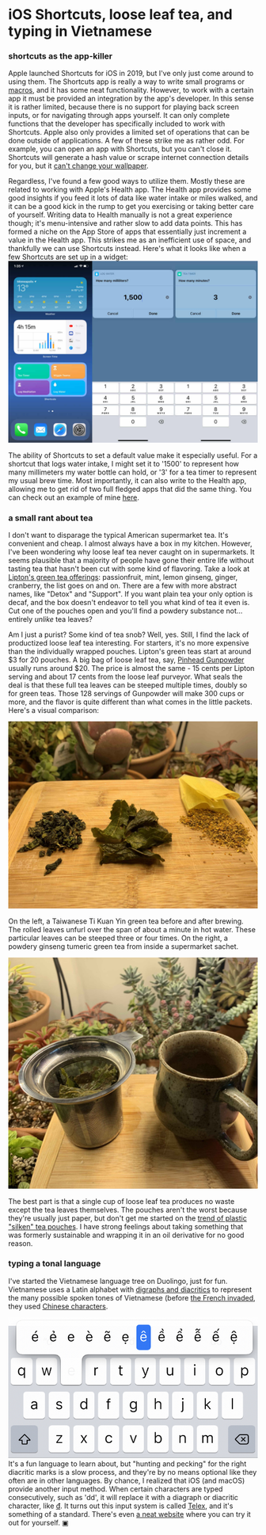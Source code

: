 # iOS Shortcuts, loose leaf tea, and typing in Vietnamese
### shortcuts as the app-killer
Apple launched Shortcuts for iOS in 2019, but I've only just come around to using them. The Shortcuts app is really a way to write small programs or [macros](https://en.wikipedia.org/wiki/Macro_%28computer_science%29), and it has some neat functionality. However, to work with a certain app it must be provided an integration by the app's developer. In this sense it is rather limited, because there is no support for playing back screen inputs, or for navigating through apps yourself. It can only complete functions that the developer has specifically included to work with Shortcuts. Apple also only provides a limited set of operations that can be done outside of applications. A few of these strike me as rather odd. For example, you can open an app with Shortcuts, but you can't close it. Shortcuts will generate a hash value or scrape internet connection details for you, but it [can't change your wallpaper](https://discussions.apple.com/thread/250657629).

Regardless, I've found a few good ways to utilize them. Mostly these are related to working with Apple's Health app. The Health app provides some good insights if you feed it lots of data like water intake or miles walked, and it can be a good kick in the rump to get you exercising or taking better care of yourself. Writing data to Health manually is not a great experience though; it's menu-intensive and rather slow to add data points. This has formed a niche on the App Store of apps that essentially just increment a value in the Health app. This strikes me as an inefficient use of space, and thankfully we can use Shortcuts instead. Here's what it looks like when a few Shortcuts are set up in a widget:
![composite image of my homescreen with four Shortcut widgets and examples of two in action](shortcuts.jpg)

The ability of Shortcuts to set a default value make it especially useful. For a shortcut that logs water intake, I might set it to '1500' to represent how many millimeters my water bottle can hold, or '3' for a tea timer to represent my usual brew time. Most importantly, it can also write to the Health app, allowing me to get rid of two full fledged apps that did the same thing. You can check out an example of mine [here](https://www.icloud.com/shortcuts/c8f1b658904943ceba2d42f07e87f842).

### a small rant about tea
I don't want to disparage the typical American supermarket tea. It's convenient and cheap. I almost always have a box in my kitchen. However, I've been wondering why loose leaf tea never caught on in supermarkets. It seems plausible that a majority of people have gone their entire life without tasting tea that hasn't been cut with some kind of flavoring. Take a look at [Lipton's green tea offerings](https://www.lipton.com/us/en/our-teas/green-teas.html): passionfruit, mint, lemon ginseng, ginger, cranberry, the list goes on and on. There are a few with more abstract names, like "Detox" and "Support". If you want plain tea your only option is decaf, and the box doesn't endeavor to tell you what kind of tea it even is. Cut one of the pouches open and you'll find a powdery substance not... entirely *unlike* tea leaves?

Am I just a purist? Some kind of tea snob? Well, yes. Still, I find the lack of productized loose leaf tea interesting. For starters, it's no more expensive than the individually wrapped pouches. Lipton's green teas start at around $3 for 20 pouches. A big bag of loose leaf tea, say, [Pinhead Gunpowder](https://www.thewhistlingkettle.com/collections/classic-green-teas/products/pinhead-gunpowder-organic?variant=6930836226103) usually runs around $20. The price is almost the same - 15 cents per Lipton serving and about 17 cents from the loose leaf purveyor. What seals the deal is that these full tea leaves can be steeped multiple times, doubly so for green teas. Those 128 servings of Gunpowder will make 300 cups or more, and the flavor is quite different than what comes in the little packets. Here's a visual comparison:

![a comparison of three teas](tea_comparison.jpg)

On the left, a Taiwanese Ti Kuan Yin green tea before and after brewing. The rolled leaves unfurl over the span of about a minute in hot water. These particular leaves can be steeped three or four times. On the right, a powdery ginseng tumeric green tea from inside a supermarket sachet.

![a loose leaf tea brew basket](tea_basket.jpg)

The best part is that a single cup of loose leaf tea produces no waste except the tea leaves themselves. The pouches aren't the worst because they're usually just paper, but don't get me started on the [trend of plastic "silken" tea pouches](https://www.discovermagazine.com/health/plastic-tea-bags-release-billions-of-microplastics-into-every-cup). I have strong feelings about taking something that was formerly sustainable and wrapping it in an oil derivative for no good reason.

### typing a tonal language
I've started the Vietnamese language tree on Duolingo, just for fun. Vietnamese uses a Latin alphabet with [digraphs and diacritics](https://vietnamesetypography.com/alphabet/) to represent the many possible spoken tones of Vietnamese (before [the French invaded](https://en.wikipedia.org/wiki/French_Indochina), they used [Chinese characters](https://en.wikipedia.org/wiki/Ch%E1%BB%AF_N%C3%B4m).

![an example of the Vietnamese diacritic menu on iOS](vn_keyboard.jpg)
It's a fun language to learn about, but "hunting and pecking" for the right diacritic marks is a slow process, and they're by no means optional like they often are in other languages. By chance, I realized that iOS (and macOS) provide another input method. When certain characters are typed consecutively, such as 'dd', it will replace it with a diagraph or diacritic character, like [đ](https://vietnamesetypography.com/modified-letters/#dcrossbar). It turns out this input system is called [Telex](https://en.wikipedia.org/wiki/Telex_%28input_method%29), and it's something of a standard. There's even [a neat website](https://vntyping.com/) where you can try it out for yourself. ▣